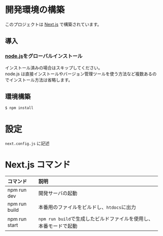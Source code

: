 # 開発環境の構築

このプロジェクトは [Next.js](https://nextjs.org/) で構築されています。

## 導入

### [node.js](https://nodejs.org/en/)をグローバルインストール
インストール済みの場合はスキップしてください。  
node.js は直接インストールやバージョン管理ツールを使う方法など複数あるのでインストール方法は省略します。

## 環境構築
```bash
$ npm install
```

# 設定
`next.config.js` に記述

# Next.js コマンド

| コマンド      | 説明                                                              |
| :------------ | :---------------------------------------------------------------- |
| npm run dev   | 開発サーバの起動                                                  |
| npm run build | 本番用のファイルをビルドし、`htdocs`に出力                        |
| npm run start | `npm run build`で生成したビルドファイルを使用し、本番モードで起動 |
